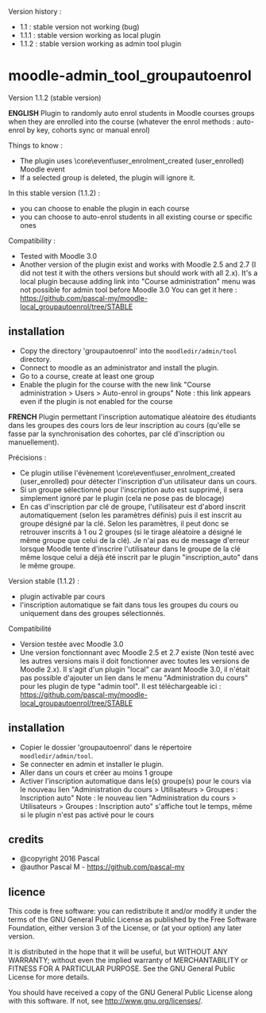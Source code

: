 Version history :
- 1.1 : stable version not working (bug)
- 1.1.1 : stable version working as local plugin
- 1.1.2 : stable version working as admin tool plugin


moodle-admin_tool_groupautoenrol
===========================
Version 1.1.2 (stable version)

 
**ENGLISH**
Plugin to randomly auto enrol students in Moodle courses groups when they are enrolled into the course (whatever the enrol methods : auto-enrol by key, cohorts sync or manual enrol)

Things to know :
- The plugin uses \core\event\user_enrolment_created (user_enrolled) Moodle event
- If a selected group is deleted, the plugin will ignore it.

In this stable version (1.1.2) :
- you can choose to enable the plugin in each course
- you can choose to auto-enrol students in all existing course or specific ones

Compatibility :
- Tested with Moodle 3.0
- Another version of the plugin exist and works with Moodle 2.5 and 2.7 (I did not test it with the others versions but should work with all 2.x).
It's a local plugin because adding link into "Course administration" menu was not possible for admin tool before Moodle 3.0
You can get it here : https://github.com/pascal-my/moodle-local_groupautoenrol/tree/STABLE


installation
------------
* Copy the directory 'groupautoenrol' into the `moodledir/admin/tool` directory.
* Connect to moodle as an administrator and install the plugin.
* Go to a course, create at least one group
* Enable the plugin for the course with the new link "Course administration > Users > Auto-enrol in groups"
Note : this link appears even if the plugin is not enabled for the course


**FRENCH**
Plugin permettant l'inscription automatique aléatoire des étudiants dans les groupes des cours lors de leur inscription au cours (qu'elle se fasse par la synchronisation des cohortes, par clé d'inscription ou manuellement).

Précisions :
- Ce plugin utilise l'évènement \core\event\user_enrolment_created (user_enrolled) pour détecter l'inscription d'un utilisateur dans un cours.
- Si un groupe sélectionné pour l'inscription auto est supprimé, il sera simplement ignoré par le plugin (cela ne pose pas de blocage)
- En cas d'inscription par clé de groupe, l'utilisateur est d'abord inscrit automatiquement (selon les paramètres définis) puis il est inscrit au groupe désigné par la clé.
Selon les paramètres, il peut donc se retrouver inscrits à 1 ou 2 groupes (si le tirage aléatoire a désigné le même groupe que celui de la clé). Je n'ai pas eu de message d'erreur lorsque Moodle tente d'inscrire l'utilisateur dans le groupe de la clé même losque celui a déjà été inscrit par le plugin "inscription_auto" dans le même groupe.

Version stable (1.1.2) :
- plugin activable par cours
- l'inscription automatique se fait dans tous les groupes du cours ou uniquement dans des groupes sélectionnés.

Compatibilité 
- Version testée avec Moodle 3.0
- Une version fonctionnant avec Moodle 2.5 et 2.7 existe (Non testé avec les autres versions mais il doit fonctionner avec toutes les versions de Moodle 2.x).
Il s'agit d'un plugin "local" car avant Moodle 3.0, il n'était pas possible d'ajouter un lien dans le menu "Administration du cours" pour les plugin de type "admin tool".
Il est téléchargeable ici : https://github.com/pascal-my/moodle-local_groupautoenrol/tree/STABLE


installation
------------
* Copier le dossier 'groupautoenrol' dans le répertoire `moodledir/admin/tool`.
* Se connecter en admin et installer le plugin.
* Aller dans un cours et créer au moins 1 groupe
* Activer l'inscription automatique dans le(s) groupe(s) pour le cours via le nouveau lien "Administration du cours > Utilisateurs > Groupes : Inscription auto"
Note : le nouveau lien "Administration du cours > Utilisateurs > Groupes : Inscription auto" s'affiche tout le temps, même si le plugin n'est pas activé pour le cours


credits
-------
* @copyright  2016 Pascal
* @author     Pascal M - https://github.com/pascal-my


licence
-------
This code is free software: you can redistribute it and/or modify
it under the terms of the GNU General Public License as published by
the Free Software Foundation, either version 3 of the License, or
(at your option) any later version.
 
It is distributed in the hope that it will be useful,
but WITHOUT ANY WARRANTY; without even the implied warranty of
MERCHANTABILITY or FITNESS FOR A PARTICULAR PURPOSE.  See the
GNU General Public License for more details.
 
You should have received a copy of the GNU General Public License
along with this software. If not, see http://www.gnu.org/licenses/.

